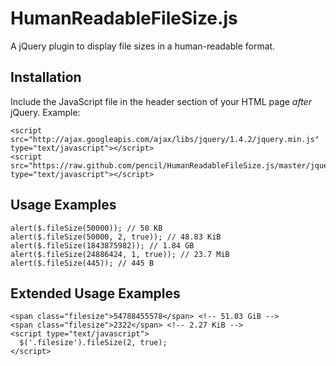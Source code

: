 HumanReadableFileSize.js
========================
A jQuery plugin to display file sizes in a human-readable format.

Installation
------------
Include the JavaScript file in the header section of your HTML page *after* jQuery. Example:

    <script src="http://ajax.googleapis.com/ajax/libs/jquery/1.4.2/jquery.min.js" type="text/javascript"></script>
    <script src="https://raw.github.com/pencil/HumanReadableFileSize.js/master/jquery.filesize.js" type="text/javascript"></script>

Usage Examples
--------------
    alert($.fileSize(50000)); // 50 KB
    alert($.fileSize(50000, 2, true)); // 48.83 KiB
    alert($.fileSize(1843875982)); // 1.84 GB
    alert($.fileSize(24886424, 1, true)); // 23.7 MiB
    alert($.fileSize(445)); // 445 B

Extended Usage Examples
-----------------------
    <span class="filesize">54788455578</span> <!-- 51.03 GiB -->
    <span class="filesize">2322</span> <!-- 2.27 KiB -->
    <script type="text/javascript">
      $('.filesize').fileSize(2, true);
    </script>